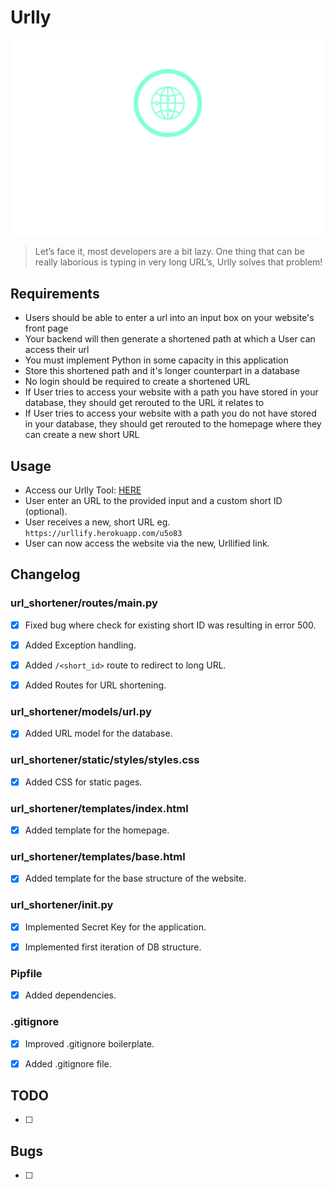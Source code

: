 # Urlly
![Urlly Logo](https://raw.githubusercontent.com/theweion/fp_lap4_code_challenge/main/url_shortener/static/img/urlly_logo.svg)
> Let’s face it, most developers are a bit lazy. One thing that can be really laborious is typing in very long URL’s, Urlly solves that problem!


## Requirements
- Users should be able to enter a url into an input box on your website's front page
- Your backend will then generate a shortened path at which a User can access their url
- You must implement Python in some capacity in this application
- Store this shortened path and it's longer counterpart in a database
- No login should be required to create a shortened URL
- If User tries to access your website with a path you have stored in your database, they should get rerouted to the URL it relates to 
- If User tries to access your website with a path you do not have stored in your database, they should get rerouted to the homepage where they can create a new short URL 

## Usage

* Access our Urlly Tool: [HERE](https://urllify.herokuapp.com/)
* User enter an URL to the provided input and a custom short ID (optional).
* User receives a new, short URL eg. `https://urllify.herokuapp.com/u5o83` 
* User can now access the website via the new, Urllified link.

## Changelog

### url_shortener/routes/main.py

- [x] Fixed bug where check for existing short ID was resulting in error 500.

- [x] Added Exception handling.

- [x] Added `/<short_id>` route to redirect to long URL.

- [x] Added Routes for URL shortening.

### url_shortener/models/url.py

- [x] Added URL model for the database.

### url_shortener/static/styles/styles.css

- [x] Added CSS for static pages.

### url_shortener/templates/index.html

- [x] Added template for the homepage.

### url_shortener/templates/base.html

- [x] Added template for the base structure of the website.

### url_shortener/__init__.py

- [x] Implemented Secret Key for the application.

- [x] Implemented first iteration of DB structure.

### Pipfile

- [x] Added dependencies.

### .gitignore

- [x] Improved .gitignore boilerplate.

- [x] Added .gitignore file.

## TODO

- [ ] 

## Bugs

- [ ] 

